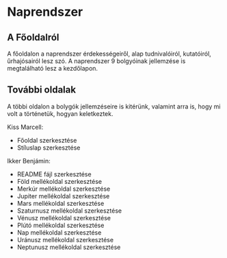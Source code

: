 # Naprendszer
## A Főoldalról
A főoldalon a naprendszer érdekességeiről, alap tudnivalóiról, kutatóiról, űrhajósairól lesz szó. A naprendszer 9 bolgyóinak jellemzése is megtalálható lesz a kezdőlapon.

## További oldalak

A többi oldalon a bolygók jellemzéseire is kitérünk, valamint arra is, hogy mi volt a történetük, hogyan keletkeztek.

Kiss Marcell:
- Főoldal szerkesztése
- Stíluslap szerkesztése




Ikker Benjámin:
- README fájl szerkesztése
- Föld mellékoldal szerkesztése
- Merkúr mellékoldal szerkesztése
- Jupiter mellékoldal szerkesztése
- Mars mellékoldal szerkesztése
- Szaturnusz mellékoldal szerkesztése
- Vénusz mellékoldal szerkesztése
- Plútó mellékoldal szerkesztése
- Nap mellékoldal szerkesztése
- Uránusz mellékoldal szerkesztése
- Neptunusz mellékoldal szerkesztése

